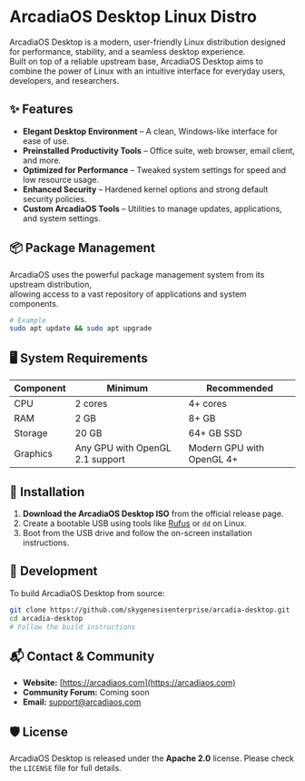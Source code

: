 # ArcadiaOS Desktop Linux Distro

ArcadiaOS Desktop is a modern, user-friendly Linux distribution designed for performance, stability, and a seamless desktop experience.  
Built on top of a reliable upstream base, ArcadiaOS Desktop aims to combine the power of Linux with an intuitive interface for everyday users, developers, and researchers.

## ✨ Features

- **Elegant Desktop Environment** – A clean, Windows-like interface for ease of use.
- **Preinstalled Productivity Tools** – Office suite, web browser, email client, and more.
- **Optimized for Performance** – Tweaked system settings for speed and low resource usage.
- **Enhanced Security** – Hardened kernel options and strong default security policies.
- **Custom ArcadiaOS Tools** – Utilities to manage updates, applications, and system settings.

## 📦 Package Management

ArcadiaOS uses the powerful package management system from its upstream distribution,  
allowing access to a vast repository of applications and system components.

```bash
# Example
sudo apt update && sudo apt upgrade
```

## 🖥 System Requirements

| Component | Minimum                         | Recommended               |
| --------- | ------------------------------- | ------------------------- |
| CPU       | 2 cores                         | 4+ cores                  |
| RAM       | 2 GB                            | 8+ GB                     |
| Storage   | 20 GB                           | 64+ GB SSD                |
| Graphics  | Any GPU with OpenGL 2.1 support | Modern GPU with OpenGL 4+ |

## 🚀 Installation

1. **Download the ArcadiaOS Desktop ISO** from the official release page.
2. Create a bootable USB using tools like [Rufus](https://rufus.ie/) or `dd` on Linux.
3. Boot from the USB drive and follow the on-screen installation instructions.

## 🔧 Development

To build ArcadiaOS Desktop from source:

```bash
git clone https://github.com/skygenesisenterprise/arcadia-desktop.git
cd arcadia-desktop
# Follow the build instructions
```

## 📬 Contact & Community

* **Website:** [https://arcadiaos.com](https://arcadiaos.com)
* **Community Forum:** Coming soon
* **Email:** [support@arcadiaos.com](mailto:support@arcadiaos.com)

## 🛡 License

ArcadiaOS Desktop is released under the **Apache 2.0** license.
Please check the `LICENSE` file for full details.